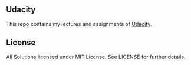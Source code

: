 Udacity
---

This repo contains my lectures and assignments of [Udacity](https://www.udacity.com/).


## License

All Solutions licensed under MIT License. See LICENSE for further details.
